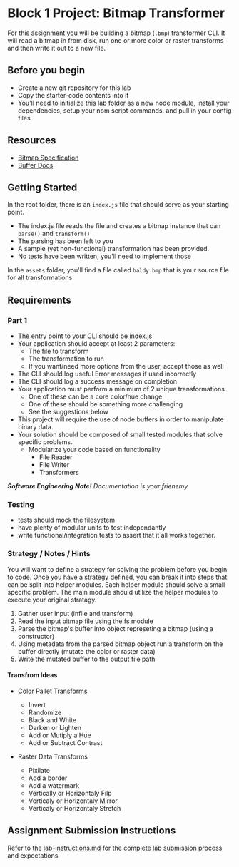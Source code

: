 # Block 1 Project: Bitmap Transformer

For this assignment you will be building a bitmap (`.bmp`) transformer CLI. It will read a bitmap in from disk, run one or more color or raster transforms and then write it out to a new file.

## Before you begin
* Create a new git repository for this lab
* Copy the starter-code contents into it
* You'll need to initialize this lab folder as a new node module, install your dependencies, setup your npm script commands, and pull in your config files

## Resources
* [Bitmap Specification](https://en.wikipedia.org/wiki/BMP_file_format)
* [Buffer Docs](https://nodejs.org/api/buffer.html)

## Getting Started

In the root folder, there is an `index.js` file that should serve as your starting point.

* The index.js file reads the file and creates a bitmap instance that can `parse()` and `transform()`
* The parsing has been left to you
* A sample (yet non-functional) transformation has been provided.
* No tests have been written, you'll need to implement those

In the `assets` folder, you'll find a file called `baldy.bmp` that is your source file for all transformations

## Requirements
### Part 1
* The entry point to your CLI should be index.js
* Your application should accept at least 2 parameters:
  * The file to transform
  * The transformation to run
  * If you want/need more options from the user, accept those as well
* The CLI should log useful Error messages if used incorrectly
* The CLI should log a success message on completion
* Your application must perform a minimum of 2 unique transformations
  * One of these can be a core color/hue change
  * One of these should be something more challenging
  * See the suggestions below
* This project will require the use of node buffers in order to manipulate binary data.
* Your solution should be composed of small tested modules that solve specific problems.
  * Modularize your code based on functionality
    * File Reader
    * File Writer
    * Transformers

***Software Engineering Note!***
*Documentation is your frienemy*

### Testing
* tests should mock the filesystem
* have plenty of modular units to test independantly
* write functional/integration tests to assert that it all works together.

### Strategy / Notes / Hints
You will want to define a strategy for solving the problem before you begin to code. Once you have a strategy defined, you can break it into steps that can be split into helper modules. Each helper module should solve a small specific problem. The main module should utilize the helper modules to execute your original stratagy.

1. Gather user input (infile and transform)
1. Read the input bitmap file using the fs module
1. Parse the bitmap's buffer into object represeting a bitmap (using a constructor)
1. Using metadata from the parsed bitmap object run a transform on the buffer directly (mutate the color or raster data)
1. Write the mutated buffer to the output file path

#### Transfrom Ideas
* Color Pallet Transforms
  * Invert
  * Randomize
  * Black and White
  * Darken or Lighten
  * Add or Mutiply a Hue
  * Add or Subtract Contrast

* Raster Data Transforms
  * Pixilate
  * Add a border
  * Add a watermark
  * Vertically or Horizontaly Filp
  * Verticaly or Horizontaly Mirror
  * Verticaly or Horizontaly Stretch

## Assignment Submission Instructions
Refer to the [lab-instructions.md](../../../reference/submission-instructions/labs.md) for the complete lab submission process and expectations
